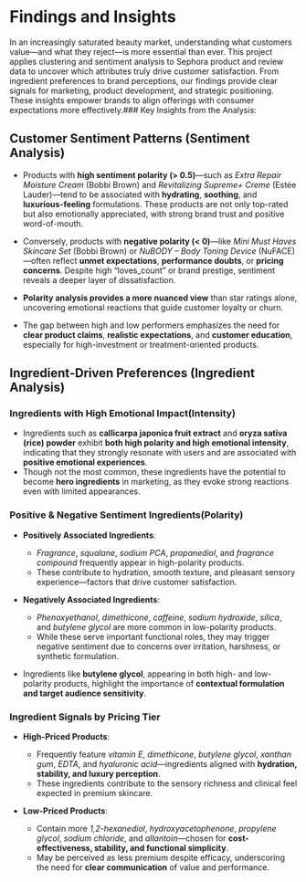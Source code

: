 #  Findings and Insights

In an increasingly saturated beauty market, understanding what customers value—and what they reject—is more essential than ever. This project applies clustering and sentiment analysis to Sephora product and review data to uncover which attributes truly drive customer satisfaction. From ingredient preferences to brand perceptions, our findings provide clear signals for marketing, product development, and strategic positioning. These insights empower brands to align offerings with consumer expectations more effectively.###  Key Insights from the Analysis:

## Customer Sentiment Patterns (Sentiment Analysis)

- Products with **high sentiment polarity (> 0.5)**—such as *Extra Repair Moisture Cream* (Bobbi Brown) and *Revitalizing Supreme+ Creme* (Estée Lauder)—tend to be associated with **hydrating**, **soothing**, and **luxurious-feeling** formulations. These products are not only top-rated but also emotionally appreciated, with strong brand trust and positive word-of-mouth.

- Conversely, products with **negative polarity (< 0)**—like *Mini Must Haves Skincare Set* (Bobbi Brown) or *NuBODY – Body Toning Device* (NuFACE)—often reflect **unmet expectations**, **performance doubts**, or **pricing concerns**. Despite high “loves_count” or brand prestige, sentiment reveals a deeper layer of dissatisfaction.

- **Polarity analysis provides a more nuanced view** than star ratings alone, uncovering emotional reactions that guide customer loyalty or churn.

- The gap between high and low performers emphasizes the need for **clear product claims**, **realistic expectations**, and **customer education**, especially for high-investment or treatment-oriented products.

## Ingredient-Driven Preferences (Ingredient Analysis)

### Ingredients with High Emotional Impact(Intensity)

  - Ingredients such as **callicarpa japonica fruit extract** and **oryza sativa (rice) powder** exhibit **both high polarity and high emotional intensity**, indicating that they strongly resonate with users and are associated with **positive emotional experiences**.
  - Though not the most common, these ingredients have the potential to become **hero ingredients** in marketing, as they evoke strong reactions even with limited appearances.

### Positive & Negative Sentiment Ingredients(Polarity)

- **Positively Associated Ingredients**:
  - *Fragrance*, *squalane*, *sodium PCA*, *propanediol*, and *fragrance compound* frequently appear in high-polarity products.
  - These contribute to hydration, smooth texture, and pleasant sensory experience—factors that drive customer satisfaction.

- **Negatively Associated Ingredients**:
  - *Phenoxyethanol*, *dimethicone*, *caffeine*, *sodium hydroxide*, *silica*, and *butylene glycol* are more common in low-polarity products.
  - While these serve important functional roles, they may trigger negative sentiment due to concerns over irritation, harshness, or synthetic formulation.

- Ingredients like **butylene glycol**, appearing in both high- and low-polarity products, highlight the importance of **contextual formulation and target audience sensitivity**.

### Ingredient Signals by Pricing Tier

- **High-Priced Products**:
  - Frequently feature *vitamin E*, *dimethicone*, *butylene glycol*, *xanthan gum*, *EDTA*, and *hyaluronic acid*—ingredients aligned with **hydration, stability, and luxury perception**.
  - These ingredients contribute to the sensory richness and clinical feel expected in premium skincare.

- **Low-Priced Products**:
  - Contain more *1,2-hexanediol*, *hydroxyacetophenone*, *propylene glycol*, *sodium chloride*, and *allantoin*—chosen for **cost-effectiveness, stability, and functional simplicity**.
  - May be perceived as less premium despite efficacy, underscoring the need for **clear communication** of value and performance.
